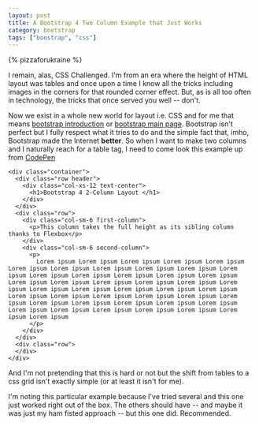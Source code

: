 ```yaml
---
layout: post
title: A Bootstrap 4 Two Column Example that Just Works
category: bootstrap
tags: ["boostrap", "css"]
---
```

{% pizzaforukraine  %}

I remain, alas, CSS Challenged.  I'm from an era where the height of HTML layout was tables and once upon a time I know all the tricks including images in the corners for that rounded corner effect.  But, as is all too often in technology, the tricks that once served you well -- don't.  

Now we exist in a whole new world for layout i.e. CSS and for me that means [bootstrap introduction](https://getbootstrap.com/docs/4.0/getting-started/introduction/) or [bootstrap main page](https://getbootstrap.com/).  Bootstrap isn't perfect but I fully respect what it tries to do and the simple fact that, imho, Bootstrap made the Internet **better**.  So when I want to make two columns and I naturally reach for a table tag, I need to come look this example up from [CodePen](https://codepen.io/SitePoint/pen/WMYOxb)

    <div class="container">
      <div class="row header">
        <div class="col-xs-12 text-center">
          <h1>Bootstrap 4 2-Column Layout </h1>
        </div>
      </div>
      <div class="row">
        <div class="col-sm-6 first-column">
          <p>This column takes the full height as its sibling column thanks to Flexbox</p>
        </div>
        <div class="col-sm-6 second-column">
          <p>
            Lorem ipsum Lorem ipsum Lorem ipsum Lorem ipsum Lorem ipsum Lorem ipsum Lorem ipsum Lorem ipsum Lorem ipsum Lorem ipsum Lorem ipsum Lorem ipsum Lorem ipsum Lorem ipsum Lorem ipsum Lorem ipsum Lorem ipsum Lorem ipsum Lorem ipsum Lorem ipsum Lorem ipsum Lorem ipsum Lorem ipsum Lorem ipsum Lorem ipsum Lorem ipsum Lorem ipsum Lorem ipsum Lorem ipsum Lorem ipsum Lorem ipsum Lorem ipsum Lorem ipsum Lorem ipsum Lorem ipsum Lorem ipsum Lorem ipsum Lorem ipsum Lorem ipsum Lorem ipsum Lorem ipsum Lorem ipsum Lorem ipsum Lorem ipsum Lorem ipsum 
          </p>
        </div> 
      </div>
      <div class="row">
      </div>
    </div>
    
And I'm not pretending that this is hard or not but the shift from tables to a css grid isn't exactly simple (or at least it isn't for me).  

I'm noting this particular example because I've tried several and this one just worked right out of the box.  The others should have -- and maybe it was just my ham fisted approach -- but this one did.  Recommended. 